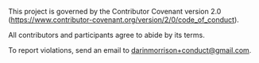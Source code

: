 This project is governed by the Contributor Covenant version 2.0 (https://www.contributor-covenant.org/version/2/0/code_of_conduct).

All contributors and participants agree to abide by its terms.

To report violations, send an email to darinmorrison+conduct@gmail.com.
